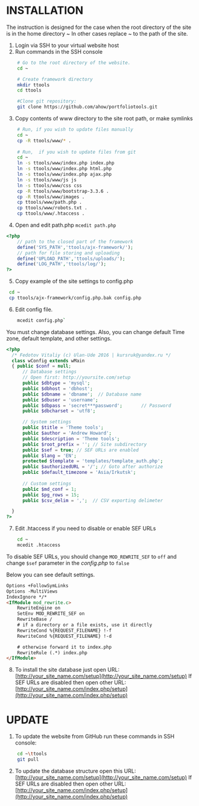 # INSTALLATION

The instruction is designed for the case when the root directory of the site is in the home directory ~
In other cases replace ~ to the path of the site.

1. Login via SSH to your virtual website host
2. Run commands in the SSH console
``` bash
    # Go to the root directory of the website.
    cd ~

    # Create framework directory
    mkdir ttools
    cd ttools

    #Clone git repository:
    git clone https://github.com/ahow/portfoliotools.git
```

3. Copy contents of www directory to the site root path, or make symlinks
``` bash
    # Run, if you wish to update files manually
    cd ~
    cp -R ttools/www/* .
    
    # Run,  if you wish to update files from git
    cd ~
    ln -s ttools/www/index.php index.php
    ln -s ttools/www/index.php html.php
    ln -s ttools/www/index.php ajax.php
    ln -s ttools/www/js js
    ln -s ttools/www/css css
    cp -R ttools/www/bootstrap-3.3.6 .
    cp -R ttools/www/images .
    cp ttools/www/path.php .
    cp ttools/www/robots.txt .
    cp ttools/www/.htaccess .
```

4. Open and edit path.php `mcedit path.php`
``` php
<?php
    // path to the closed part of the framework
    define('SYS_PATH','ttools/ajx-framework/');
    // path for file storing and uploading
    define('UPLOAD_PATH','ttools/uploads/');
    define('LOG_PATH','ttools/log/');
?>
```
5. Copy example of the site settings to config.php 
``` bash
 cd ~
 cp ttools/ajx-framework/config.php.bak config.php
```

6. Edit config file.
```  bash
    mcedit config.php`
```
You must change database settings.
Also, you can change default Time zone, default template, and other settings.
``` php
<?php
  /* Fedotov Vitaliy (c) Ulan-Ude 2016 | kursruk@yandex.ru */
  class wConfig extends wMain
  { public $conf = null;
      // Database settings
      // Open first: http://yoursite.com/setup
      public $dbtype = 'mysql';
      public $dbhost = 'dbhost';
      public $dbname = 'dbname';  // Database name
      public $dbuser = 'username';
      public $dbpass = 'secret***password';       // Password
      public $dbcharset = 'utf8';

      // System settings
      public $title = 'Theme tools';
      public $author = 'Andrew Howard';
      public $description = 'Theme tools';
      public $root_prefix = ''; // Site subdirectory
      public $sef = true; // SEF URLs are enabled
      public $lang = 'EN';
      protected $template = 'templates/template_auth.php';
      public $authorizedURL = '/'; // Goto after authorize
      public $default_timezone = 'Asia/Irkutsk';
            
      // Custom settings
      public $md_conf = 1;
      public $pg_rows = 15;
      public $csv_delim = ',';  // CSV exporting delimeter

  }
?>
```

7. Edit .htaccess if you need to disable or enable SEF URLs
``` bash
    cd ~
    mcedit .htaccess
```
To disable SEF URLs, you should change `MOD_REWRITE_SEF` to `off` and change
`$sef` parameter in the _config.php_ to `false`

Below you can see default settings.
``` html
Options +FollowSymLinks
Options -MultiViews
IndexIgnore */*
<IfModule mod_rewrite.c>
    RewriteEngine on
    SetEnv MOD_REWRITE_SEF on
    RewriteBase /
    # if a directory or a file exists, use it directly
    RewriteCond %{REQUEST_FILENAME} !-f
    RewriteCond %{REQUEST_FILENAME} !-d

    # otherwise forward it to index.php
    RewriteRule (.*) index.php
</IfModule>
```
8. To install the site database just open URL: [http://your_site_name.com/setup](http://your_site_name.com/setup)
If SEF URLs are disabled then open other URL: [http://your_site_name.com/index.php/setup](http://your_site_name.com/index.php/setup)


# UPDATE
1. To update the website from GitHub run these commands in SSH console:
``` bash
    cd ~\ttools
    git pull
```
2. To update the database structure open this URL: [http://your_site_name.com/setup](http://your_site_name.com/setup)
If SEF URLs are disabled then open other URL: [http://your_site_name.com/index.php/setup](http://your_site_name.com/index.php/setup)

